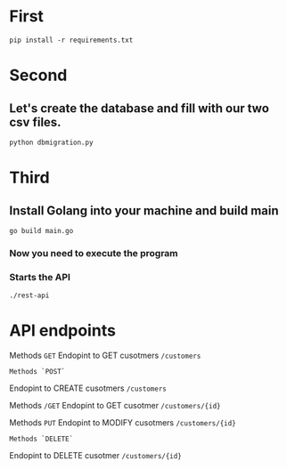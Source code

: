 # First 

`pip install -r requirements.txt`

# Second

  ## Let's create the database and fill with our two csv files.

  `python dbmigration.py`

# Third

  ## Install Golang into your machine and build main

  `go build main.go`

  ### Now you need to execute the program
  ### Starts the API

  `./rest-api`


# API endpoints
  
  Methods `GET` 
	Endopint to GET cusotmers `/customers`

	Methods `POST`
  Endopint to CREATE cusotmers `/customers`

  Methods `/GET` 
  Endopint to GET cusotmer `/customers/{id}`

  Methods `PUT` 
  Endopint to MODIFY cusotmers `/customers/{id}`

	Methods `DELETE` 
  Endopint to DELETE cusotmer `/customers/{id}`